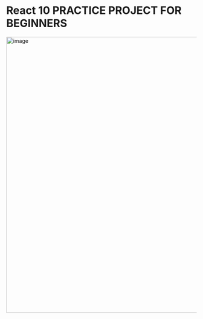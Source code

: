 # React 10 PRACTICE PROJECT FOR BEGINNERS

<img width="731" alt="image" src="https://github.com/anshuopinion/React-10-Projects/assets/50476777/50094d87-3043-4635-a9cb-1c4feff6e2a3">



